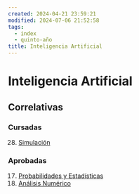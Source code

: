```yaml
---
created: 2024-04-21 23:59:21
modified: 2024-07-06 21:52:58
tags:
  - index
  - quinto-año
title: Inteligencia Artificial
---
```


# Inteligencia Artificial

## Correlativas

### Cursadas

28. [Simulación](Simulación.md)

### Aprobadas

17. [Probabilidades y Estadísticas](Probabilidades%20y%20Estadísticas.md)
22. [Análisis Numérico](Análisis%20numérico.md)
